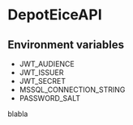 # DepotEiceAPI

## Environment variables

* JWT_AUDIENCE
* JWT_ISSUER
* JWT_SECRET
* MSSQL_CONNECTION_STRING
* PASSWORD_SALT

blabla
